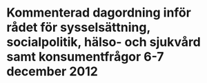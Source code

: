 # Kommenterad dagordning inför rådet för sysselsättning, socialpolitik, hälso- och sjukvård samt konsumentfrågor 6-7 december 2012


